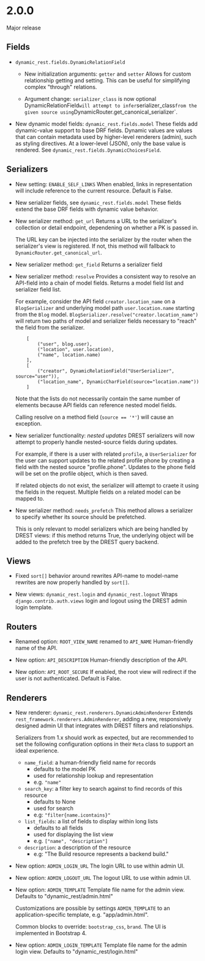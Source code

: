 # 2.0.0
Major release

## Fields

- `dynamic_rest.fields.DynamicRelationField`
    - New initialization arguments: `getter` and `setter`
        Allows for custom relationship getting and setting.
        This can be useful for simplifying complex "through" relations.

    - Argument change: `serializer_class` is now optional
        DynamicRelationField` will attempt to infer `serializer_class` from the
        given source using `DynamicRouter.get_canonical_serializer`.

- New dynamic model fields: `dynamic_rest.fields.model`
    These fields add dynamic-value support to base DRF fields.
    Dynamic values are values that can contain metadata used
    by higher-level renderers (admin), such as styling directives.
    At a lower-level (JSON), only the base value is rendered.
    See `dynamic_rest.fields.DynamicChoicesField`.

## Serializers

- New setting: `ENABLE_SELF_LINKS`
    When enabled, links in representation will include reference to the current resource.
    Default is False.

- New serializer fields, see `dynamic_rest.fields.model`
    These fields extend the base DRF fields with dynamic value behavior.

- New serializer method: `get_url`
    Returns a URL to the serializer's collection or detail endpoint,
    dependening on whether a PK is passed in.

    The URL key can be injected into the serializer by the router when
    the serializer's view is registered.
    If not, this method will fallback to `DynamicRouter.get_canonical_url`.

- New serializer method: `get_field`
    Returns a serializer field

- New serializer method: `resolve`
    Provides a consistent way to resolve an API-field
    into a chain of model fields. Returns a model field list
    and serializer field list.

    For example, consider the API field `creator.location_name`
    on a `BlogSerializer` and underlying model path 
    `user.location.name` starting from the `Blog` model.
    `BlogSerializer.resolve("creator.location_name")`
    will return two paths of model and serializer fields necessary
    to "reach" the field from the serializer.

    ```
        [
            ("user", blog.user),
            ("location", user.location),
            ("name", location.name)
        ],
        [
            ("creator", DynamicRelationField("UserSerializer", source="user")),
            ("location_name", DynamicCharField(source="location.name"))
        ]
    ```

    Note that the lists do not necessarily contain the same number of elements
    because API fields can reference nested model fields.

    Calling resolve on a method field (`source == '*'`) will cause an exception.

- New serializer functionality: *nested updates*
    DREST serializers will now attempt to properly handle
    nested-source fields during updates.
    
    For example, if there is a user with related `profile`,
    a `UserSerializer` for the user can support updates
    to the related profile phone by creating a field with
    the nested source "profile.phone". Updates to the phone field
    will be set on the profile object, which is then saved.

    If related objects do not exist, the serializer will attempt
    to craete it using the fields in the request.
    Multiple fields on a related model can be mapped to.

- New serializer method: `needs_prefetch`
    This method allows a serializer to specify whether its
    source should be prefetched.

    This is only relevant to model serializers which are being handled
    by DREST views: if this method returns True, the underlying object
    will be added to the prefetch tree by the DREST query backend.

## Views

- Fixed `sort[]` behavior around rewrites
    API-name to model-name rewrites are now properly handled by `sort[]`.

- New views: `dynamic_rest.login` and `dynamic_rest.logout`
    Wraps `django.contrib.auth.views` login and logout
    using the DREST admin login template.

## Routers

- Renamed option: `ROOT_VIEW_NAME` renamed to `API_NAME`
    Human-friendly name of the API.

- New option: `API_DESCRIPTION`
    Human-friendly description of the API.

- New option: `API_ROOT_SECURE`
    If enabled, the root view will redirect if the user is not authenticated.
    Default is False.

## Renderers

- New renderer: `dynamic_rest.renderers.DynamicAdminRenderer`
    Extends `rest_framework.renderers.AdminRenderer`, adding a
    new, responsively designed admin UI that integrates with DREST filters
    and relationships.
    
    Serializers from 1.x should work as expected, but are recommended to set
    the following configuration options in their `Meta` class to support an
    ideal experience.

    - `name_field`: a human-friendly field name for records
        - defaults to the model PK
        - used for relationship lookup and representation
        - e.g. `"name"`
    - `search_key`: a filter key to search against to find records of this resource
        - defaults to None
        - used for search
        - e.g: `"filter{name.icontains}"`
    - `list_fields`: a list of fields to display within long lists
        - defaults to all fields
        - used for displaying the list view
        - e.g. `["name", "description"]`
    - `description`: a description of the resource
        - e.g: "The Build resource represents a backend build."

- New option: `ADMIN_LOGIN_URL`
    The login URL to use within admin UI.

- New option: `ADMIN_LOGOUT_URL`
    The logout URL to use within admin UI.

- New option: `ADMIN_TEMPLATE`
    Template file name for the admin view.
    Defaults to "dynamic_rest/admin.html"

    Customizations are possible by settings `ADMIN_TEMPLATE` to an
    application-specific template, e.g. "app/admin.html".

    Common blocks to override: `bootstrap_css`, `brand`.
    The UI is implemented in Bootstrap 4.

- New option: `ADMIN_LOGIN_TEMPLATE`
    Template file name for the admin login view.
    Defaults to "dynamic_rest/login.html"
